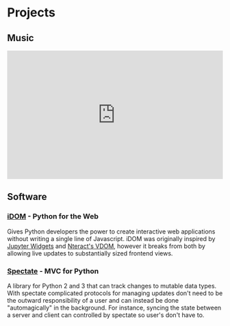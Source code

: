 # Projects


## Music

<iframe width="100%" height="300" scrolling="no" frameborder="no" allow="autoplay" src="https://w.soundcloud.com/player/?url=https%3A//api.soundcloud.com/tracks/301979134&color=%23ff5500&auto_play=false&hide_related=false&show_comments=true&show_user=true&show_reposts=false&show_teaser=true&visual=true"></iframe>


## Software


### [<i class="fa fontawesome-brands-github"></i> iDOM](https://github.com/rmorshea/idom) - Python for the Web

Gives Python developers the power to create interactive web applications without
writing a single line of Javascript. iDOM was originally inspired by
[Jupyter Widgets](https://ipywidgets.readthedocs.io/en/stable/examples/Widget%20Basics.html)
and
[Nteract's VDOM](https://github.com/nteract/vdom),
however it breaks from both by allowing live updates to substantially sized frontend views.


### [<i class="fa fontawesome-brands-github"></i> Spectate](https://github.com/rmorshea/spectate) - MVC for Python

A library for Python 2 and 3 that can track changes to mutable data types. With spectate
complicated protocols for managing updates don't need to be the outward responsibility
of a user and can instead be done "automagically" in the background. For instance, syncing
the state between a server and client can controlled by spectate so user's don't have to.

